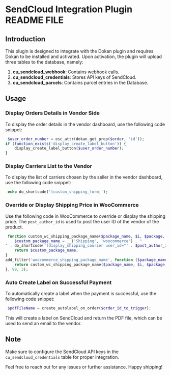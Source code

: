 # SendCloud Integration Plugin README FILE


## Introduction

This plugin is designed to integrate with the Dokan plugin and requires Dokan to be installed and activated. Upon activation, the plugin will upload three tables to the database, namely:

1. **cu_sendcloud_webhook**: Contains webhook calls.
2. **cu_sendcloud_credentials**: Stores API keys of SendCloud.
3. **cu_sendcloud_parcels**: Contains parcel entries in the Database.

## Usage

### Display Orders Details in Vendor Side

To display the order details in the vendor dashboard, use the following code snippet:

```php
 $user_order_number = esc_attr(dokan_get_prop($order, 'id'));
if (function_exists('display_create_label_button')) {
    display_create_label_button($user_order_number);
}

```

### Display Carriers List to the Vendor

To display the list of carriers chosen by the seller in the vendor dashboard, use the following code snippet:

```php
 echo do_shortcode('[custom_shipping_form]');
```

### Override or Display Shipping Price in WooCommerce

Use the following code in WooCommerce to override or display the shipping price. The `post_author_id` is used to post the user ID of the vendor of the product.

```php
 function custom_wc_shipping_package_name($package_name, $i, $package, $post_author_id) {
    $custom_package_name = __('Shipping', 'woocommerce') . "
" . do_shortcode('[display_shipping_courier user_id="' . $post_author_id . '"]');
    return $custom_package_name;
}
add_filter('woocommerce_shipping_package_name', function ($package_name, $i, $package) use ($post_author_id) {
    return custom_wc_shipping_package_name($package_name, $i, $package, $post_author_id);
}, 99, 3);

```

### Auto Create Label on Successful Payment

To automatically create a label when the payment is successful, use the following code snippet:

```php
 $pdfFileName = create_autolabel_on_order($order_id_to_trigger);

```

This will create a label on SendCloud and return the PDF file, which can be used to send an email to the vendor.

## Note

Make sure to configure the SendCloud API keys in the `cu_sendcloud_credentials` table for proper integration.

Feel free to reach out for any issues or further assistance. Happy shipping!
